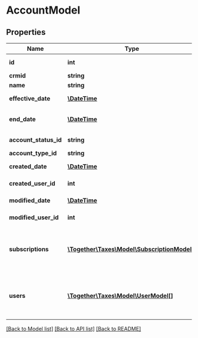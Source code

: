 # AccountModel

## Properties
Name | Type | Description | Notes
------------ | ------------- | ------------- | -------------
**id** | **int** | The unique ID number assigned to this account. | 
**crmid** | **string** | For system registrar use only. | [optional] 
**name** | **string** | The name of this account. | 
**effective_date** | [**\DateTime**](\DateTime.md) | The earliest date on which this account may be used. | [optional] 
**end_date** | [**\DateTime**](\DateTime.md) | If this account has been closed, this is the last date the account was open. | [optional] 
**account_status_id** | **string** | The current status of this account. | [optional] 
**account_type_id** | **string** | The type of this account. | [optional] 
**created_date** | [**\DateTime**](\DateTime.md) | The date when this record was created. | [optional] 
**created_user_id** | **int** | The User ID of the user who created this record. | [optional] 
**modified_date** | [**\DateTime**](\DateTime.md) | The date/time when this record was last modified. | [optional] 
**modified_user_id** | **int** | The user ID of the user who last modified this record. | [optional] 
**subscriptions** | [**\Together\Taxes\Model\SubscriptionModel[]**](SubscriptionModel.md) | Optional: A list of subscriptions granted to this account.  To fetch this list, add the query string \&quot;?$include&#x3D;Subscriptions\&quot; to your URL. | [optional] 
**users** | [**\Together\Taxes\Model\UserModel[]**](UserModel.md) | Optional: A list of all the users belonging to this account.  To fetch this list, add the query string \&quot;?$include&#x3D;Users\&quot; to your URL. | [optional] 

[[Back to Model list]](../README.md#documentation-for-models) [[Back to API list]](../README.md#documentation-for-api-endpoints) [[Back to README]](../README.md)


